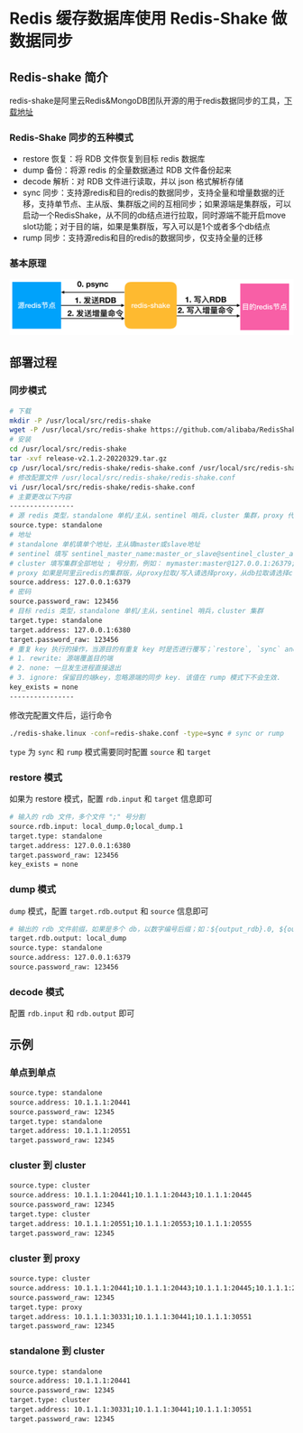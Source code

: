 # Redis 缓存数据库使用 Redis-Shake 做数据同步

## Redis-shake 简介

redis-shake是阿里云Redis&MongoDB团队开源的用于redis数据同步的工具，[下载地址](https://github.com/alibaba/RedisShake/releases)

### Redis-Shake 同步的五种模式
- restore 恢复：将 RDB 文件恢复到目标 redis 数据库
- dump 备份：将源 redis 的全量数据通过 RDB 文件备份起来
- decode 解析：对 RDB 文件进行读取，并以 json 格式解析存储
- sync 同步：支持源redis和目的redis的数据同步，支持全量和增量数据的迁移，支持单节点、主从版、集群版之间的互相同步；如果源端是集群版，可以启动一个RedisShake，从不同的db结点进行拉取，同时源端不能开启move slot功能；对于目的端，如果是集群版，写入可以是1个或者多个db结点
- rump 同步：支持源redis和目的redis的数据同步，仅支持全量的迁移

### 基本原理
![redis-shake基本原理](./images/Redis-shake-model.png)

## 部署过程
### 同步模式
```bash
# 下载
mkdir -P /usr/local/src/redis-shake
wget -P /usr/local/src/redis-shake https://github.com/alibaba/RedisShake/releases/download/release-v2.1.2-20220329/release-v2.1.2-20220329.tar.gz
# 安装
cd /usr/local/src/redis-shake
tar -xvf release-v2.1.2-20220329.tar.gz
cp /usr/local/src/redis-shake/redis-shake.conf /usr/local/src/redis-shake/redis-shake.conf.backup
# 修改配置文件 /usr/local/src/redis-shake/redis-shake.conf
vi /usr/local/src/redis-shake/redis-shake.conf
# 主要更改以下内容
----------------
# 源 redis 类型，standalone 单机/主从，sentinel 哨兵，cluster 集群，proxy 代理 (只用于rump)
source.type: standalone
# 地址 
# standalone 单机填单个地址，主从填master或slave地址
# sentinel 填写 sentinel_master_name:master_or_slave@sentinel_cluster_address.sentinel_master_name
# cluster 填写集群全部地址 ; 号分割，例如： mymaster:master@127.0.0.1:26379;127.0.0.1:26380
# proxy 如果是阿里云redis的集群版，从proxy拉取/写入请选择proxy，从db拉取请选择cluster。正常cluster到cluster同步源端请选择cluster模式，proxy模式目前只用于 rump
source.address: 127.0.0.1:6379
# 密码
source.password_raw: 123456
# 目标 redis 类型，standalone 单机/主从，sentinel 哨兵，cluster 集群
target.type: standalone
target.address: 127.0.0.1:6380
target.password_raw: 123456
# 重复 key 执行的操作，当源目的有重复 key 时是否进行覆写；`restore`, `sync` and `rump`.
# 1. rewrite: 源端覆盖目的端
# 2. none: 一旦发生进程直接退出
# 3. ignore: 保留目的端key，忽略源端的同步 key. 该值在 rump 模式下不会生效.
key_exists = none
----------------
```

修改完配置文件后，运行命令
```bash
./redis-shake.linux -conf=redis-shake.conf -type=sync # sync or rump
```

`type` 为 `sync` 和 `rump` 模式需要同时配置 `source` 和 `target`

### restore 模式

如果为 restore 模式，配置 `rdb.input` 和 `target` 信息即可

```bash
# 输入的 rdb 文件，多个文件 ";" 号分割
source.rdb.input: local_dump.0;local_dump.1
target.type: standalone
target.address: 127.0.0.1:6380
target.password_raw: 123456
key_exists = none
```

### dump 模式

`dump` 模式，配置 `target.rdb.output` 和 `source` 信息即可

```bash
# 输出的 rdb 文件前缀，如果是多个 db，以数字编号后缀；如：${output_rdb}.0, ${output_rdb}.1, ${output_rdb}.2
target.rdb.output: local_dump
source.type: standalone
source.address: 127.0.0.1:6379
source.password_raw: 123456
```

### decode 模式

配置 `rdb.input` 和 `rdb.output` 即可

## 示例

### 单点到单点

```bash
source.type: standalone
source.address: 10.1.1.1:20441
source.password_raw: 12345
target.type: standalone
target.address: 10.1.1.1:20551
target.password_raw: 12345
```
### cluster 到 cluster

```bash
source.type: cluster
source.address: 10.1.1.1:20441;10.1.1.1:20443;10.1.1.1:20445
source.password_raw: 12345
target.type: cluster
target.address: 10.1.1.1:20551;10.1.1.1:20553;10.1.1.1:20555
target.password_raw: 12345
```

### cluster 到 proxy

```bash
source.type: cluster
source.address: 10.1.1.1:20441;10.1.1.1:20443;10.1.1.1:20445;10.1.1.1:20447
source.password_raw: 12345
target.type: proxy
target.address: 10.1.1.1:30331;10.1.1.1:30441;10.1.1.1:30551
target.password_raw: 12345
```

### standalone 到 cluster

```bash
source.type: standalone
source.address: 10.1.1.1:20441
source.password_raw: 12345
target.type: cluster
target.address: 10.1.1.1:30331;10.1.1.1:30441;10.1.1.1:30551
target.password_raw: 12345
```